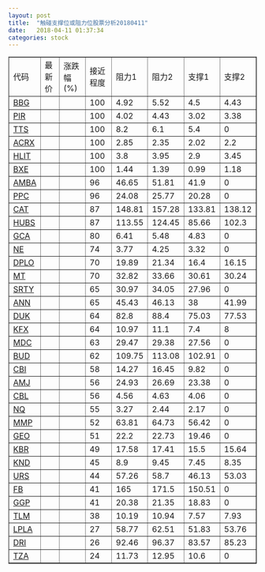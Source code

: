 ```yaml
---
layout: post
title:  "触碰支撑位或阻力位股票分析20180411"
date:   2018-04-11 01:37:34
categories: stock
---
```

<script type="text/javascript">
var stockList = []
stockList.push('gb_bbg');
stockList.push('gb_pir');
stockList.push('gb_tts');
stockList.push('gb_acrx');
stockList.push('gb_hlit');
stockList.push('gb_bxe');
stockList.push('gb_amba');
stockList.push('gb_ppc');
stockList.push('gb_cat');
stockList.push('gb_hubs');
stockList.push('gb_gca');
stockList.push('gb_ne');
stockList.push('gb_dplo');
stockList.push('gb_mt');
stockList.push('gb_srty');
stockList.push('gb_ann');
stockList.push('gb_duk');
stockList.push('gb_kfx');
stockList.push('gb_mdc');
stockList.push('gb_bud');
stockList.push('gb_cbi');
stockList.push('gb_amj');
stockList.push('gb_cbl');
stockList.push('gb_nq');
stockList.push('gb_mmp');
stockList.push('gb_geo');
stockList.push('gb_kbr');
stockList.push('gb_knd');
stockList.push('gb_urs');
stockList.push('gb_fb');
stockList.push('gb_ggp');
stockList.push('gb_tlm');
stockList.push('gb_lpla');
stockList.push('gb_dri');
stockList.push('gb_tza');
</script>
<table border="1">
 <tr>
 <td>代码</td>
 <td>最新价</td>
 <td>涨跌幅(%)</td>
 <td>接近程度</td>
 <td>阻力1</td>
 <td>阻力2</td>
 <td>支撑1</td>
 <td>支撑2</td>
</tr>
  <tr id="bbg" class="red">
  <td><a href="http://stock.finance.sina.com.cn/usstock/quotes/BBG.html" target="_blank">BBG</a></td><td></td><td></td><td>100</td><td>4.92</td><td>5.52</td><td>4.5</td><td>4.43</td></tr>
  <tr id="pir" class="green">
  <td><a href="http://stock.finance.sina.com.cn/usstock/quotes/PIR.html" target="_blank">PIR</a></td><td></td><td></td><td>100</td><td>4.02</td><td>4.43</td><td>3.02</td><td>3.38</td></tr>
  <tr id="tts" class="green">
  <td><a href="http://stock.finance.sina.com.cn/usstock/quotes/TTS.html" target="_blank">TTS</a></td><td></td><td></td><td>100</td><td>8.2</td><td>6.1</td><td>5.4</td><td>0</td></tr>
  <tr id="acrx" class="green">
  <td><a href="http://stock.finance.sina.com.cn/usstock/quotes/ACRX.html" target="_blank">ACRX</a></td><td></td><td></td><td>100</td><td>2.85</td><td>2.35</td><td>2.02</td><td>2.2</td></tr>
  <tr id="hlit" class="red">
  <td><a href="http://stock.finance.sina.com.cn/usstock/quotes/HLIT.html" target="_blank">HLIT</a></td><td></td><td></td><td>100</td><td>3.8</td><td>3.95</td><td>2.9</td><td>3.45</td></tr>
  <tr id="bxe" class="red">
  <td><a href="http://stock.finance.sina.com.cn/usstock/quotes/BXE.html" target="_blank">BXE</a></td><td></td><td></td><td>100</td><td>1.44</td><td>1.39</td><td>0.99</td><td>1.18</td></tr>
  <tr id="amba" class="red">
  <td><a href="http://stock.finance.sina.com.cn/usstock/quotes/AMBA.html" target="_blank">AMBA</a></td><td></td><td></td><td>96</td><td>46.65</td><td>51.81</td><td>41.9</td><td>0</td></tr>
  <tr id="ppc" class="red">
  <td><a href="http://stock.finance.sina.com.cn/usstock/quotes/PPC.html" target="_blank">PPC</a></td><td></td><td></td><td>96</td><td>24.08</td><td>25.77</td><td>20.28</td><td>0</td></tr>
  <tr id="cat" class="red">
  <td><a href="http://stock.finance.sina.com.cn/usstock/quotes/CAT.html" target="_blank">CAT</a></td><td></td><td></td><td>87</td><td>148.81</td><td>157.28</td><td>133.81</td><td>138.12</td></tr>
  <tr id="hubs" class="red">
  <td><a href="http://stock.finance.sina.com.cn/usstock/quotes/HUBS.html" target="_blank">HUBS</a></td><td></td><td></td><td>87</td><td>113.55</td><td>124.45</td><td>85.66</td><td>102.3</td></tr>
  <tr id="gca" class="green">
  <td><a href="http://stock.finance.sina.com.cn/usstock/quotes/GCA.html" target="_blank">GCA</a></td><td></td><td></td><td>80</td><td>6.41</td><td>5.48</td><td>4.83</td><td>0</td></tr>
  <tr id="ne" class="red">
  <td><a href="http://stock.finance.sina.com.cn/usstock/quotes/NE.html" target="_blank">NE</a></td><td></td><td></td><td>74</td><td>3.77</td><td>4.25</td><td>3.32</td><td>0</td></tr>
  <tr id="dplo" class="red">
  <td><a href="http://stock.finance.sina.com.cn/usstock/quotes/DPLO.html" target="_blank">DPLO</a></td><td></td><td></td><td>70</td><td>19.89</td><td>21.34</td><td>16.4</td><td>16.15</td></tr>
  <tr id="mt" class="red">
  <td><a href="http://stock.finance.sina.com.cn/usstock/quotes/MT.html" target="_blank">MT</a></td><td></td><td></td><td>70</td><td>32.82</td><td>33.66</td><td>30.61</td><td>30.24</td></tr>
  <tr id="srty" class="red">
  <td><a href="http://stock.finance.sina.com.cn/usstock/quotes/SRTY.html" target="_blank">SRTY</a></td><td></td><td></td><td>65</td><td>30.97</td><td>34.05</td><td>27.96</td><td>0</td></tr>
  <tr id="ann" class="red">
  <td><a href="http://stock.finance.sina.com.cn/usstock/quotes/ANN.html" target="_blank">ANN</a></td><td></td><td></td><td>65</td><td>45.43</td><td>46.13</td><td>38</td><td>41.99</td></tr>
  <tr id="duk" class="green">
  <td><a href="http://stock.finance.sina.com.cn/usstock/quotes/DUK.html" target="_blank">DUK</a></td><td></td><td></td><td>64</td><td>82.8</td><td>88.4</td><td>75.03</td><td>77.53</td></tr>
  <tr id="kfx" class="green">
  <td><a href="http://stock.finance.sina.com.cn/usstock/quotes/KFX.html" target="_blank">KFX</a></td><td></td><td></td><td>64</td><td>10.97</td><td>11.1</td><td>7.4</td><td>8</td></tr>
  <tr id="mdc" class="red">
  <td><a href="http://stock.finance.sina.com.cn/usstock/quotes/MDC.html" target="_blank">MDC</a></td><td></td><td></td><td>63</td><td>29.47</td><td>29.38</td><td>27.56</td><td>0</td></tr>
  <tr id="bud" class="red">
  <td><a href="http://stock.finance.sina.com.cn/usstock/quotes/BUD.html" target="_blank">BUD</a></td><td></td><td></td><td>62</td><td>109.75</td><td>113.08</td><td>102.91</td><td>0</td></tr>
  <tr id="cbi" class="red">
  <td><a href="http://stock.finance.sina.com.cn/usstock/quotes/CBI.html" target="_blank">CBI</a></td><td></td><td></td><td>58</td><td>14.27</td><td>16.45</td><td>9.82</td><td>0</td></tr>
  <tr id="amj" class="red">
  <td><a href="http://stock.finance.sina.com.cn/usstock/quotes/AMJ.html" target="_blank">AMJ</a></td><td></td><td></td><td>56</td><td>24.93</td><td>26.69</td><td>23.38</td><td>0</td></tr>
  <tr id="cbl" class="red">
  <td><a href="http://stock.finance.sina.com.cn/usstock/quotes/CBL.html" target="_blank">CBL</a></td><td></td><td></td><td>56</td><td>4.56</td><td>4.63</td><td>4.06</td><td>0</td></tr>
  <tr id="nq" class="green">
  <td><a href="http://stock.finance.sina.com.cn/usstock/quotes/NQ.html" target="_blank">NQ</a></td><td></td><td></td><td>55</td><td>3.27</td><td>2.44</td><td>2.17</td><td>0</td></tr>
  <tr id="mmp" class="red">
  <td><a href="http://stock.finance.sina.com.cn/usstock/quotes/MMP.html" target="_blank">MMP</a></td><td></td><td></td><td>52</td><td>63.81</td><td>64.73</td><td>56.42</td><td>0</td></tr>
  <tr id="geo" class="red">
  <td><a href="http://stock.finance.sina.com.cn/usstock/quotes/GEO.html" target="_blank">GEO</a></td><td></td><td></td><td>51</td><td>22.2</td><td>22.73</td><td>19.46</td><td>0</td></tr>
  <tr id="kbr" class="red">
  <td><a href="http://stock.finance.sina.com.cn/usstock/quotes/KBR.html" target="_blank">KBR</a></td><td></td><td></td><td>49</td><td>17.58</td><td>17.41</td><td>15.5</td><td>15.64</td></tr>
  <tr id="knd" class="red">
  <td><a href="http://stock.finance.sina.com.cn/usstock/quotes/KND.html" target="_blank">KND</a></td><td></td><td></td><td>45</td><td>8.9</td><td>9.45</td><td>7.45</td><td>8.35</td></tr>
  <tr id="urs" class="green">
  <td><a href="http://stock.finance.sina.com.cn/usstock/quotes/URS.html" target="_blank">URS</a></td><td></td><td></td><td>44</td><td>57.26</td><td>58.7</td><td>46.13</td><td>53.03</td></tr>
  <tr id="fb" class="green">
  <td><a href="http://stock.finance.sina.com.cn/usstock/quotes/FB.html" target="_blank">FB</a></td><td></td><td></td><td>41</td><td>165</td><td>171.5</td><td>150.51</td><td>0</td></tr>
  <tr id="ggp" class="red">
  <td><a href="http://stock.finance.sina.com.cn/usstock/quotes/GGP.html" target="_blank">GGP</a></td><td></td><td></td><td>41</td><td>20.38</td><td>21.35</td><td>18.83</td><td>0</td></tr>
  <tr id="tlm" class="green">
  <td><a href="http://stock.finance.sina.com.cn/usstock/quotes/TLM.html" target="_blank">TLM</a></td><td></td><td></td><td>38</td><td>10.19</td><td>10.94</td><td>7.57</td><td>7.93</td></tr>
  <tr id="lpla" class="red">
  <td><a href="http://stock.finance.sina.com.cn/usstock/quotes/LPLA.html" target="_blank">LPLA</a></td><td></td><td></td><td>27</td><td>58.77</td><td>62.51</td><td>51.83</td><td>53.76</td></tr>
  <tr id="dri" class="green">
  <td><a href="http://stock.finance.sina.com.cn/usstock/quotes/DRI.html" target="_blank">DRI</a></td><td></td><td></td><td>26</td><td>92.46</td><td>96.37</td><td>83.57</td><td>85.23</td></tr>
  <tr id="tza" class="red">
  <td><a href="http://stock.finance.sina.com.cn/usstock/quotes/TZA.html" target="_blank">TZA</a></td><td></td><td></td><td>24</td><td>11.73</td><td>12.95</td><td>10.6</td><td>0</td></tr>
</table>
